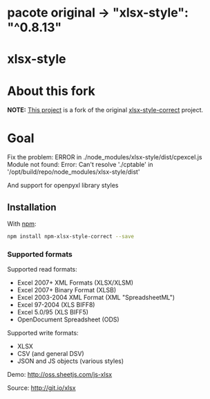 # pacote original -> "xlsx-style": "^0.8.13"

# xlsx-style

# About this fork
**NOTE:** [This project](https://github.com/ekranis/xlsx-style-correct) is a fork of the original [xlsx-style-correct](https://github.com/luizotavioautomacao/xlsx-style-correct) project.

# Goal
Fix the problem:
ERROR in ./node_modules/xlsx-style/dist/cpexcel.js
Module not found: Error: Can't resolve './cptable' in '/opt/build/repo/node_modules/xlsx-style/dist'

And support for openpyxl library styles
## Installation

With [npm](https://www.npmjs.com/package/npm-xlsx-style-correct):

```sh
npm install npm-xlsx-style-correct --save
```


### Supported formats

Supported read formats:

- Excel 2007+ XML Formats (XLSX/XLSM)
- Excel 2007+ Binary Format (XLSB)
- Excel 2003-2004 XML Format (XML "SpreadsheetML")
- Excel 97-2004 (XLS BIFF8)
- Excel 5.0/95 (XLS BIFF5)
- OpenDocument Spreadsheet (ODS)

Supported write formats:

- XLSX
- CSV (and general DSV)
- JSON and JS objects (various styles)

Demo: <http://oss.sheetjs.com/js-xlsx>

Source: <http://git.io/xlsx>


